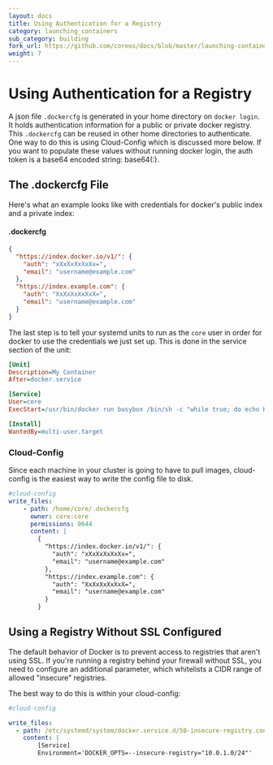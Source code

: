 ```yaml
---
layout: docs
title: Using Authentication for a Registry
category: launching_containers
sub_category: building
fork_url: https://github.com/coreos/docs/blob/master/launching-containers/building/registry-authentication/index.md
weight: 7
---
```


# Using Authentication for a Registry

A json file `.dockercfg` is generated in your home directory on `docker login`. It holds authentication information for a public or private docker registry. This `.dockercfg` can be reused in other home directories to authenticate. One way to do this is using Cloud-Config which is discussed more below. If you want to populate these values without running docker login, the auth token is a base64 encoded string: base64(<username>:<password>).

## The .dockercfg File

Here's what an example looks like with credentials for docker's public index and a private index:


#### .dockercfg

```json
{
  "https://index.docker.io/v1/": {
    "auth": "xXxXxXxXxXx=",
    "email": "username@example.com"
  },
  "https://index.example.com": {
    "auth": "XxXxXxXxXxX=",
    "email": "username@example.com"
  }
}
```


The last step is to tell your systemd units to run as the `core` user in order for docker to use the credentials we just set up. This is done in the service section of the unit:

```ini
[Unit]
Description=My Container
After=docker.service

[Service]
User=core
ExecStart=/usr/bin/docker run busybox /bin/sh -c "while true; do echo Hello World; sleep 1; done"

[Install]
WantedBy=multi-user.target
```

### Cloud-Config

Since each machine in your cluster is going to have to pull images, cloud-config is the easiest way to write the config file to disk.

```yaml
#cloud-config
write_files:
    - path: /home/core/.dockercfg
      owner: core:core
      permissions: 0644
      content: |
        {
          "https://index.docker.io/v1/": {
            "auth": "xXxXxXxXxXx=",
            "email": "username@example.com"
          },
          "https://index.example.com": {
            "auth": "XxXxXxXxXxX=",
            "email": "username@example.com"
          }
        }
```

## Using a Registry Without SSL Configured

The default behavior of Docker is to prevent access to registries that aren't using SSL. If you're running a registry behind your firewall without SSL, you need to configure an additional parameter, which whitelists a CIDR range of allowed "insecure" registries.

The best way to do this is within your cloud-config:

```yaml
#cloud-config

write_files:
  - path: /etc/systemd/system/docker.service.d/50-insecure-registry.conf
    content: |
        [Service]
        Environment='DOCKER_OPTS=--insecure-registry="10.0.1.0/24"'
```
